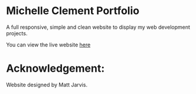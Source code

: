 # Michelle Clement Portfolio

A full responsive, simple and clean website to display my web development projects.

You can view the live website [here](https://michellelclement.co.uk/)

# Acknowledgement:
Website designed by Matt Jarvis.